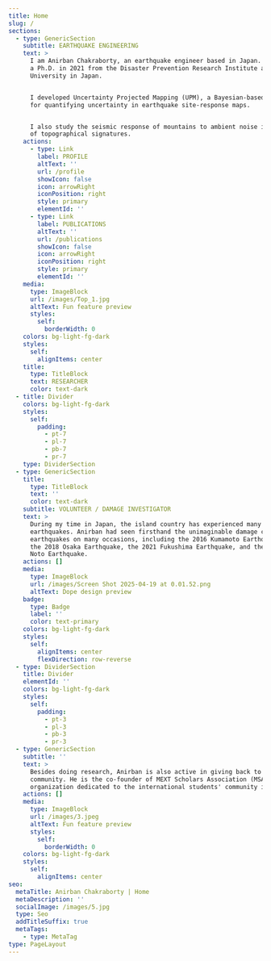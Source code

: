 ```yaml
---
title: Home
slug: /
sections:
  - type: GenericSection
    subtitle: EARTHQUAKE ENGINEERING
    text: >
      I am Anirban Chakraborty, an earthquake engineer based in Japan. I earned
      a Ph.D. in 2021 from the Disaster Prevention Research Institute at Kyoto
      University in Japan.


      I developed Uncertainty Projected Mapping (UPM), a Bayesian-based mapping
      for quantifying uncertainty in earthquake site-response maps.


      I also study the seismic response of mountains to ambient noise in search
      of topographical signatures. 
    actions:
      - type: Link
        label: PROFILE
        altText: ''
        url: /profile
        showIcon: false
        icon: arrowRight
        iconPosition: right
        style: primary
        elementId: ''
      - type: Link
        label: PUBLICATIONS
        altText: ''
        url: /publications
        showIcon: false
        icon: arrowRight
        iconPosition: right
        style: primary
        elementId: ''
    media:
      type: ImageBlock
      url: /images/Top_1.jpg
      altText: Fun feature preview
      styles:
        self:
          borderWidth: 0
    colors: bg-light-fg-dark
    styles:
      self:
        alignItems: center
    title:
      type: TitleBlock
      text: RESEARCHER
      color: text-dark
  - title: Divider
    colors: bg-light-fg-dark
    styles:
      self:
        padding:
          - pt-7
          - pl-7
          - pb-7
          - pr-7
    type: DividerSection
  - type: GenericSection
    title:
      type: TitleBlock
      text: ''
      color: text-dark
    subtitle: VOLUNTEER / DAMAGE INVESTIGATOR
    text: >
      During my time in Japan, the island country has experienced many
      earthquakes. Anirban had seen firsthand the unimaginable damage caused by
      earthquakes on many occasions, including the 2016 Kumamoto Earthquakes,
      the 2018 Osaka Earthquake, the 2021 Fukushima Earthquake, and the 2024
      Noto Earthquake.
    actions: []
    media:
      type: ImageBlock
      url: /images/Screen Shot 2025-04-19 at 0.01.52.png
      altText: Dope design preview
    badge:
      type: Badge
      label: ''
      color: text-primary
    colors: bg-light-fg-dark
    styles:
      self:
        alignItems: center
        flexDirection: row-reverse
  - type: DividerSection
    title: Divider
    elementId: ''
    colors: bg-light-fg-dark
    styles:
      self:
        padding:
          - pt-3
          - pl-3
          - pb-3
          - pr-3
  - type: GenericSection
    subtitle: ''
    text: >
      Besides doing research, Anirban is also active in giving back to the
      community. He is the co-founder of MEXT Scholars Association (MSA), an
      organization dedicated to the international students' community in Japan. 
    actions: []
    media:
      type: ImageBlock
      url: /images/3.jpeg
      altText: Fun feature preview
      styles:
        self:
          borderWidth: 0
    colors: bg-light-fg-dark
    styles:
      self:
        alignItems: center
seo:
  metaTitle: Anirban Chakraborty | Home
  metaDescription: ''
  socialImage: /images/5.jpg
  type: Seo
  addTitleSuffix: true
  metaTags:
    - type: MetaTag
type: PageLayout
---
```


